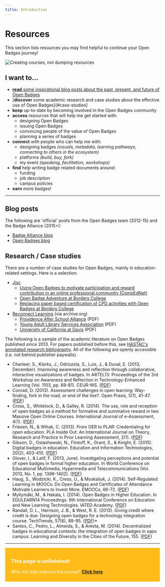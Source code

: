 ```yaml
---
title: Introduction
---
```


# Resources

This section lists resources you may find helpful to continue your Open Badges journey!

<img src="{{ site.baseurl }}/img/visual-thinkery/learning-technologist.png" alt="Creating courses, not dumping resources">


## I want to...

* [**read** some inspirational blog posts about the past, present, and future of Open Badges](#blogposts)
* [**discover** some academic research and case studies about the effective use of Open Badges](#case-studies]
* **keep** up-to-date by becoming involved in the Open Badges community
* **access** resources that will help me get started with: 
     * designing Open Badges
     * issuing Open Badges
     * convincing people of the value of Open Badges
     * planning a series of badges
* **connect** with people who can help me with:
     * designing badges *(visuals, metadata, learning pathways, connecting to others in the ecosystem)*
     * platforms *(build, buy, fork)*
     * my event *(speaking, facilitation, workshops)*
* **find** help writing badge related documents around:
     * funding
     * job description
     * campus policies
* **earn** more badges!


-----
<a name="blogposts"></a>
## Blog posts
The following are 'official' posts from the Open Badges team (2012-15) and the Badge Alliance (2015+):

* [Badge Alliance blog](https://medium.com/badge-alliance)
* [Open Badges blog](http://openbadges.tumblr.com)


<a name="case-studies"></a>
## Research / Case studies
There are a number of case studies for Open Badges, mainly in education-related settings. Here is a selection:

* [Jisc](http://www.rsc-scotland.org/?tag=open-badges)
     * [Using Open Badges to motivate participation and reward contribution in an online professional community (CompEdNet)](http://www.rsc-scotland.org/?p=1613)
     * [Open Badge Adventure at Borders College](http://www.rsc-scotland.org/?p=2454)
     * [Replacing paper based certification of CPD activities with Open Badges at Borders College](http://www.rsc-scotland.org/?p=3805)
* [Reconnect Learning](http://web.archive.org/web/20151020010224/http://www.reconnectlearning.org/case-studies) (via archive.org)
     * [Providence After School Alliance](http://web.archive.org/web/20140312035600/http://www.reconnectlearning.org/wp-content/uploads/2014/02/pasa_case_study_final.pdf) (PDF)
     * [Young Adult Library Services Association](http://web.archive.org/web/20150627130509/http://www.reconnectlearning.org/wp-content/uploads/2014/01/YALSA_case_study_final.pdf) (PDF)
     * [University of California at Davis](http://web.archive.org/web/20151016214148/http://www.reconnectlearning.org/wp-content/uploads/2014/01/UC-Davis_case_study_final.pdf) (PDF)

The following is a sample of the academic literature on Open Badges published since 2013. For papers published before this, see [HASTAC's annotated research bibliography](https://www.hastac.org/digital-badges-bibliography). All of the following are openly accessible (i.e. not behind publisher paywalls).

* Charleer, S., Klerkx, J., Odriozola, S., Luis, J., & Duval, E. (2013, December). Improving awareness and reflection through collaborative, interactive visualizations of badges. In ARTEL13: Proceedings of the 3rd Workshop on Awareness and Reflection in Technology-Enhanced Learning (Vol. 1103, pp. 69-81). CEUR-WS. ([PDF](https://lirias.kuleuven.be/bitstream/123456789/428175/1/ARTEL13_charleer.pdf))
* Conrad, D. (2013). Assessment challenges in open learning: Way-finding, fork in the road, or end of the line?. Open Praxis, 5(1), 41-47. ([PDF](http://openpraxis.org/index.php/OpenPraxis/article/viewFile/17/2))
* Cross, S., Whitelock, D., & Galley, R. (2014). The use, role and reception of open badges as a method for formative and summative reward in two Massive Open Online Courses. International Journal of e-Assessment, 4(1). ([PDF](http://oro.open.ac.uk/40593/1/__userdata_documents_sc8457_Documents_Assessment_Journal%20Paper%202014_Cross2014_UseRoleReceptionOfOpenBadges.pdf))
* Friesen, N., & Wihak, C. (2013). From OER to PLAR: Credentialing for open education. PLA Inside Out: An International Journal on Theory, Research and Practice in Prior Learning Assessment, 2(1). ([PDF](http://www.plainsideout.org/index.php/home/article/viewFile/43/80))
* Gibson, D., Ostashewski, N., Flintoff, K., Grant, S., & Knight, E. (2015). Digital badges in education. Education and Information Technologies, 20(2), 403-410. ([PDF](https://www.researchgate.net/profile/Kim_Flintoff2/publication/258839995_Digital_badges_in_education/links/0deec53c7e4c74fe28000000.pdf))
* Glover, I., & Latif, F. (2013, June). Investigating perceptions and potential of open badges in formal higher education. In World Conference on Educational Multimedia, Hypermedia and Telecommunications (Vol. 2013, No. 1, pp. 1398-1402). ([PDF](http://www.editlib.org/p/112141/proceeding_112141.pdf))
* Haug, S., Wodzicki, K., Cress, U., & Moskaliuk, J. (2014). Self-Regulated Learning in MOOCs: Do Open Badges and Certificates of Attendance Motivate Learners to Invest More. EMOOCs, 66-72. ([PDF](https://www.researchgate.net/profile/Anja_Lorenz/publication/263543544_Open_Online_Courses_in_the_context_of_higher_education_an_evaluation_of_a_German_cMOOC/links/54941c560cf2e1b6095f97bc.pdf#page=66))
* Myllymäki, M., & Hakala, I. (2014). Open Badges in Higher Education. In EDULEARN14 Proceedings. 6th International Conference on Education and New Learning Technologies. IATED Academy. ([PDF](https://jyx.jyu.fi/dspace/bitstream/handle/123456789/45506/myllymakihakalaopenbadgesinhighereducation.pdf?sequence=1))
* Randall, D. L., Harrison, J. B., & West, R. E. (2013). Giving credit where credit is due: Designing open badges for a technology integration course. TechTrends, 57(6), 88-95. ([PDF](https://helpified.s3.amazonaws.com/uploads/resources/file/18636/4827fe2495ddfd5b.pdf))*
* Santos, C., Pedro, L., Almeida, S., & Aresta, M. (2014). Decentralized badges in educational contexts: the integration of open badges in sapo campus. Learning and Diversity in the Cities of the Future, 155. ([PDF](http://www.openeducationeuropa.eu/sites/default/files/asset/From-field_35_4.pdf))

-----

<div style="background:#FFBC1A; padding:10px; padding-left:20px; color:white;">
<h3>This page is unfinished!</h3>
<p>Why not help improve the course? <strong><a href="https://github.com/thinkoutloudclub/badge-course/wiki/Help-improve-the-Open-Badges-101-course">Click here</a></strong></p>
</div>
